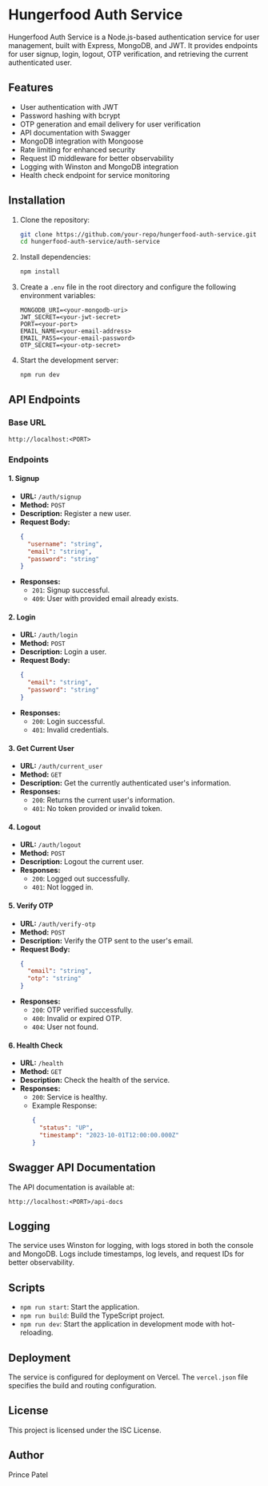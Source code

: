 # Hungerfood Auth Service

Hungerfood Auth Service is a Node.js-based authentication service for user management, built with Express, MongoDB, and JWT. It provides endpoints for user signup, login, logout, OTP verification, and retrieving the current authenticated user.

## Features

- User authentication with JWT
- Password hashing with bcrypt
- OTP generation and email delivery for user verification
- API documentation with Swagger
- MongoDB integration with Mongoose
- Rate limiting for enhanced security
- Request ID middleware for better observability
- Logging with Winston and MongoDB integration
- Health check endpoint for service monitoring

## Installation

1. Clone the repository:
   ```bash
   git clone https://github.com/your-repo/hungerfood-auth-service.git
   cd hungerfood-auth-service/auth-service
   ```

2. Install dependencies:
   ```bash
   npm install
   ```

3. Create a `.env` file in the root directory and configure the following environment variables:
   ```env
   MONGODB_URI=<your-mongodb-uri>
   JWT_SECRET=<your-jwt-secret>
   PORT=<your-port>
   EMAIL_NAME=<your-email-address>
   EMAIL_PASS=<your-email-password>
   OTP_SECRET=<your-otp-secret>
   ```

4. Start the development server:
   ```bash
   npm run dev
   ```

## API Endpoints

### Base URL
```
http://localhost:<PORT>
```

### Endpoints

#### 1. **Signup**
   - **URL:** `/auth/signup`
   - **Method:** `POST`
   - **Description:** Register a new user.
   - **Request Body:**
     ```json
     {
       "username": "string",
       "email": "string",
       "password": "string"
     }
     ```
   - **Responses:**
     - `201`: Signup successful.
     - `409`: User with provided email already exists.

#### 2. **Login**
   - **URL:** `/auth/login`
   - **Method:** `POST`
   - **Description:** Login a user.
   - **Request Body:**
     ```json
     {
       "email": "string",
       "password": "string"
     }
     ```
   - **Responses:**
     - `200`: Login successful.
     - `401`: Invalid credentials.

#### 3. **Get Current User**
   - **URL:** `/auth/current_user`
   - **Method:** `GET`
   - **Description:** Get the currently authenticated user's information.
   - **Responses:**
     - `200`: Returns the current user's information.
     - `401`: No token provided or invalid token.

#### 4. **Logout**
   - **URL:** `/auth/logout`
   - **Method:** `POST`
   - **Description:** Logout the current user.
   - **Responses:**
     - `200`: Logged out successfully.
     - `401`: Not logged in.

#### 5. **Verify OTP**
   - **URL:** `/auth/verify-otp`
   - **Method:** `POST`
   - **Description:** Verify the OTP sent to the user's email.
   - **Request Body:**
     ```json
     {
       "email": "string",
       "otp": "string"
     }
     ```
   - **Responses:**
     - `200`: OTP verified successfully.
     - `400`: Invalid or expired OTP.
     - `404`: User not found.

#### 6. **Health Check**
   - **URL:** `/health`
   - **Method:** `GET`
   - **Description:** Check the health of the service.
   - **Responses:**
     - `200`: Service is healthy.
     - Example Response:
       ```json
       {
         "status": "UP",
         "timestamp": "2023-10-01T12:00:00.000Z"
       }
       ```

## Swagger API Documentation

The API documentation is available at:
```
http://localhost:<PORT>/api-docs
```

## Logging

The service uses Winston for logging, with logs stored in both the console and MongoDB. Logs include timestamps, log levels, and request IDs for better observability.

## Scripts

- `npm run start`: Start the application.
- `npm run build`: Build the TypeScript project.
- `npm run dev`: Start the application in development mode with hot-reloading.

## Deployment

The service is configured for deployment on Vercel. The `vercel.json` file specifies the build and routing configuration.

## License

This project is licensed under the ISC License.

## Author

Prince Patel